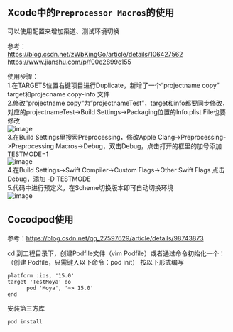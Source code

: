## Xcode中的`Preprocessor Macros`的使用
可以使用配置来增加渠道、测试环境切换  

参考：  
https://blog.csdn.net/zWbKingGo/article/details/106427562  
https://www.jianshu.com/p/f00e2899c155  

使用步骤：  
1.在TARGETS位置右键项目进行Duplicate，新增了一个“projectname copy” target和projecname copy-info 文件  
2.修改”projectname copy“为“projectnameTest”，target和info都要同步修改，对应的projectnameTest->Build Settings->Packaging位置的Info.plist File也要修改  
![image](https://user-images.githubusercontent.com/51845254/173317366-35d41c16-a705-4985-a3b3-e7c7cd78a39d.png)  
3.在Build Settings里搜索Preprocessing，修改Apple Clang->Preprocessing->Preprocessing Macros->Debug，双击Debug，点击打开的框里的加号添加TESTMODE=1  
![image](https://user-images.githubusercontent.com/51845254/173317996-32828931-8bc4-459b-8e06-fa6f11478bd2.png)  
4.在Build Settings->Swift Compiler->Custom Flags->Other Swift Flags 点击Debug，添加 -D TESTMODE  
5.代码中进行预定义，在Scheme切换版本即可自动切换环境  
![image](https://user-images.githubusercontent.com/51845254/173318483-1e78094a-8ec2-40bb-8cd2-fdebab749589.png)  

## Cocodpod使用
参考：https://blog.csdn.net/qq_27597629/article/details/98743873

cd 到工程目录下，创建Podfile文件（vim Podfile）或者通过命令初始化一个：（创建 Podfile，只需键入以下命令：pod init）
按以下形式编写

    platform :ios, '15.0'
    target 'TestMoya' do
	      pod 'Moya', '~> 15.0'
    end
    
 安装第三方库
 
    pod install
